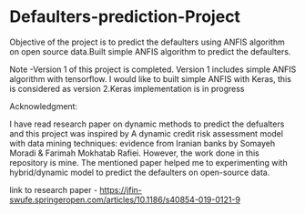 # Defaulters-prediction-Project
Objective of the project is to predict the defaulters using ANFIS algorithm on open source data.Built simple ANFIS algorithm to predict the defaulters.

Note -Version 1 of this project is completed. Version 1 includes simple ANFIS algorithm with tensorflow. I would like to built simple ANFIS with Keras, this is considered as version 2.Keras implementation is in progress

Acknowledgment:

I have read research paper on dynamic methods to predict the defualters and this project was inspired by A dynamic credit risk assessment model with data mining techniques: evidence from Iranian banks by Somayeh Moradi & Farimah Mokhatab Rafiei. However, the work done in this repository is mine. The mentioned paper helped me to experimenting with hybrid/dynamic model to predict the defaulters on open-source data.

link to research paper - https://jfin-swufe.springeropen.com/articles/10.1186/s40854-019-0121-9



